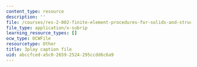 ```yaml
---
content_type: resource
description: ''
file: /courses/res-2-002-finite-element-procedures-for-solids-and-structures-spring-2010/abccfceda5c026592524295ccdd6c6a9_BekDicq9MdM.srt
file_type: application/x-subrip
learning_resource_types: []
ocw_type: OCWFile
resourcetype: Other
title: 3play caption file
uid: abccfced-a5c0-2659-2524-295ccdd6c6a9
---
```

